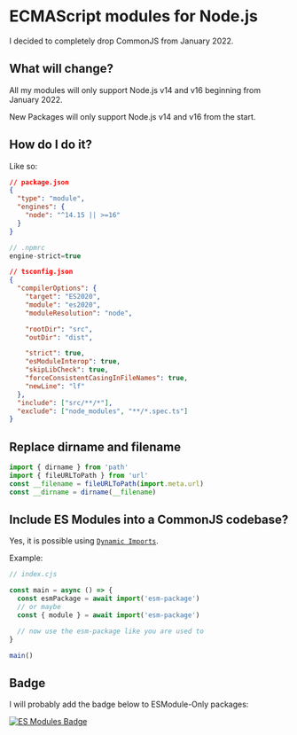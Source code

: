 # ECMAScript modules for Node.js

I decided to completely drop CommonJS from January 2022.

## What will change?

All my modules will only support Node.js v14 and v16 beginning from January 2022.

New Packages will only support Node.js v14 and v16 from the start.

## How do I do it?

Like so:

```json
// package.json
{
  "type": "module",
  "engines": {
    "node": "^14.15 || >=16"
  }
}
```

```js
// .npmrc
engine-strict=true
```

```json
// tsconfig.json
{
  "compilerOptions": {
    "target": "ES2020",
    "module": "es2020",
    "moduleResolution": "node",

    "rootDir": "src",
    "outDir": "dist",

    "strict": true,
    "esModuleInterop": true,
    "skipLibCheck": true,
    "forceConsistentCasingInFileNames": true,
    "newLine": "lf"
  },
  "include": ["src/**/*"],
  "exclude": ["node_modules", "**/*.spec.ts"]
}
```
## Replace dirname and filename

```js
import { dirname } from 'path'
import { fileURLToPath } from 'url'
const __filename = fileURLToPath(import.meta.url)
const __dirname = dirname(__filename)
```

## Include ES Modules into a CommonJS codebase?

Yes, it is possible using [`Dynamic Imports`](https://developer.mozilla.org/en-US/docs/Web/JavaScript/Reference/Statements/import#dynamic_imports).

Example:

```js
// index.cjs

const main = async () => {
  const esmPackage = await import('esm-package')
  // or maybe
  const { module } = await import('esm-package')

  // now use the esm-package like you are used to
}

main()
```

## Badge

I will probably add the badge below to ESModule-Only packages:

[![ES Modules Badge](https://img.shields.io/badge/Node.js-ES%20Modules-F7DF1E?style=flat-square)](https://github.com/yandeu/yandeu/blob/main/posts/2020-05-28-esm-for-nodejs.md)
